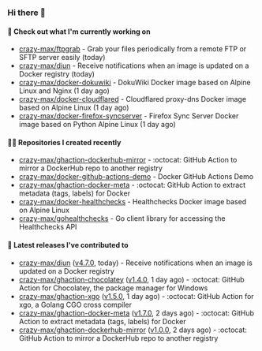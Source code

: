### Hi there 👋

#### 👷 Check out what I'm currently working on

- [crazy-max/ftpgrab](https://github.com/crazy-max/ftpgrab) - Grab your files periodically from a remote FTP or SFTP server easily (today)
- [crazy-max/diun](https://github.com/crazy-max/diun) - Receive notifications when an image is updated on a Docker registry (today)
- [crazy-max/docker-dokuwiki](https://github.com/crazy-max/docker-dokuwiki) - DokuWiki Docker image based on Alpine Linux and Nginx (1 day ago)
- [crazy-max/docker-cloudflared](https://github.com/crazy-max/docker-cloudflared) - Cloudflared proxy-dns Docker image based on Alpine Linux (1 day ago)
- [crazy-max/docker-firefox-syncserver](https://github.com/crazy-max/docker-firefox-syncserver) - Firefox Sync Server Docker image based on Python Alpine Linux (1 day ago)

#### 👨‍💻 Repositories I created recently

- [crazy-max/ghaction-dockerhub-mirror](https://github.com/crazy-max/ghaction-dockerhub-mirror) - :octocat: GitHub Action to mirror a DockerHub repo to another registry
- [crazy-max/docker-github-actions-demo](https://github.com/crazy-max/docker-github-actions-demo) - Docker GitHub Actions Demo
- [crazy-max/ghaction-docker-meta](https://github.com/crazy-max/ghaction-docker-meta) - :octocat: GitHub Action to extract metadata (tags, labels) for Docker
- [crazy-max/docker-healthchecks](https://github.com/crazy-max/docker-healthchecks) - Healthchecks Docker image based on Alpine Linux
- [crazy-max/gohealthchecks](https://github.com/crazy-max/gohealthchecks) - Go client library for accessing the Healthchecks API

#### 🚀 Latest releases I've contributed to

- [crazy-max/diun](https://github.com/crazy-max/diun) ([v4.7.0](https://github.com/crazy-max/diun/releases/tag/v4.7.0), today) - Receive notifications when an image is updated on a Docker registry
- [crazy-max/ghaction-chocolatey](https://github.com/crazy-max/ghaction-chocolatey) ([v1.4.0](https://github.com/crazy-max/ghaction-chocolatey/releases/tag/v1.4.0), 1 day ago) - :octocat: GitHub Action for Chocolatey, the package manager for Windows
- [crazy-max/ghaction-xgo](https://github.com/crazy-max/ghaction-xgo) ([v1.5.0](https://github.com/crazy-max/ghaction-xgo/releases/tag/v1.5.0), 1 day ago) - :octocat: GitHub Action for xgo, a Golang CGO cross compiler
- [crazy-max/ghaction-docker-meta](https://github.com/crazy-max/ghaction-docker-meta) ([v1.7.0](https://github.com/crazy-max/ghaction-docker-meta/releases/tag/v1.7.0), 2 days ago) - :octocat: GitHub Action to extract metadata (tags, labels) for Docker
- [crazy-max/ghaction-dockerhub-mirror](https://github.com/crazy-max/ghaction-dockerhub-mirror) ([v1.0.0](https://github.com/crazy-max/ghaction-dockerhub-mirror/releases/tag/v1.0.0), 2 days ago) - :octocat: GitHub Action to mirror a DockerHub repo to another registry
